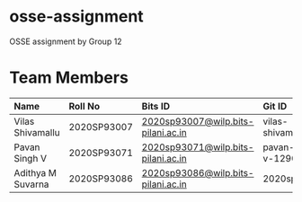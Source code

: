 # osse-assignment
OSSE assignment by Group 12

# Team Members
| Name                | Roll No     | Bits ID                            | Git ID           |
| :------------------ | :-----------| :--------------------------------- | :--------------- |
| Vilas Shivamallu    | 2020SP93007 | 2020sp93007@wilp.bits-pilani.ac.in | vilas-shivamallu |
| Pavan Singh V   | 2020SP93071 | 2020sp93071@wilp.bits-pilani.ac.in | pavan-singh-v-1290 |
| Adithya M Suvarna   | 2020SP93086 | 2020sp93086@wilp.bits-pilani.ac.in | 2020sp93086      |


